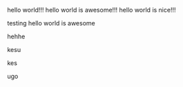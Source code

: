 hello world!!!
hello world is awesome!!!
hello world is nice!!!

testing
hello world is awesome

hehhe

kesu


kes


ugo